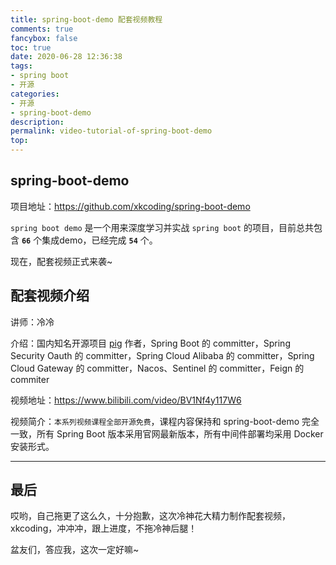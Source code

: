 ```yaml
---
title: spring-boot-demo 配套视频教程
comments: true
fancybox: false
toc: true
date: 2020-06-28 12:36:38
tags:
- spring boot
- 开源
categories:
- 开源
- spring-boot-demo
description:
permalink: video-tutorial-of-spring-boot-demo
top:
---
```

## spring-boot-demo

项目地址：https://github.com/xkcoding/spring-boot-demo

`spring boot demo` 是一个用来深度学习并实战 `spring boot` 的项目，目前总共包含 **`66`** 个集成demo，已经完成 **`54`** 个。

现在，配套视频正式来袭~

<!--more-->

## 配套视频介绍

讲师：冷冷

介绍：国内知名开源项目 [pig](https://gitee.com/log4j/pig) 作者，Spring Boot 的 committer，Spring Security Oauth 的 committer，Spring Cloud Alibaba 的 committer，Spring Cloud Gateway 的 committer，Nacos、Sentinel 的 committer，Feign 的 commiter

视频地址：https://www.bilibili.com/video/BV1Nf4y117W6

视频简介：`本系列视频课程全部开源免费`，课程内容保持和 spring-boot-demo 完全一致，所有 Spring Boot 版本采用官网最新版本，所有中间件部署均采用 Docker 安装形式。

---

## 最后

哎哟，自己拖更了这么久，十分抱歉，这次冷神花大精力制作配套视频，xkcoding，冲冲冲，跟上进度，不拖冷神后腿！

盆友们，答应我，这次一定好嘛~